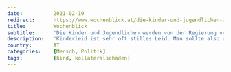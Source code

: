 ```yaml
---
date:          2021-02-19
redirect:      https://www.wochenblick.at/die-kinder-und-jugendlichen-werden-von-der-regierung-verheizt/
title:         Wochenblick
subtitle:      'Die Kinder und Jugendlichen werden von der Regierung verheizt'
description:   'Kinderleid ist sehr oft stilles Leid. Man sollte also aufpassen, wenn man zu voreilig urteilt, dass die Kinder die Corona-Maßnahmen schon aushalten. Bereits jetzt sind die Kinderpsychiatrien und psychosozialen Einrichtungen maßlos überfüllt.'
country:       AT
categories:    [Mensch, Politik]
tags:          [kind, kollateralschäden]
---
```

